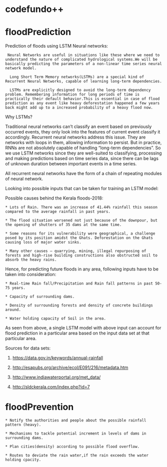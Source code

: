 # codefundo++

# floodPrediction

Prediction of floods using LSTM Neural networks:

     Neural Networks are useful in situations like these where we need to understand the nature of complicated hydrological systems.We will be basically predicting the parameters of a non-linear time series neural network model. 

      Long Short Term Memory networks(LSTMs) are a special kind of Recurrent Neural Networks, capable of learning long-term dependencies.

      LSTMs are explicitly designed to avoid the long-term dependency problem. Remembering information for long periods of time is practically their default behavior.This is essential in case of flood prediction as any event like heavy deforestation happened a few years back might add up to a increased probability of a heavy flood now.
      

Why LSTMs?

   Traditional neural networks can’t classify an event based on previously occurred events, they only look into the features of current event classify it accordingly. Recurrent neural networks address this issue. They are networks with loops in them, allowing information to persist.
But in practice, RNNs are not absolutely capable of handling “long-term dependencies”. So we use LSTM networks since they are well-suited to classifying, processing and making predictions based on time series data, since there can be lags of unknown duration between important events in a time series. 

All recurrent neural networks have the form of a chain of repeating modules of neural network. 

Looking into possible inputs that can be taken for training an LSTM model:

Possible causes behind the Kerala floods-2018:

    * Lots of Rain. There was an increase of 41.44% rainfall this season compared to the average rainfall in past years.

    * The flood situation worsened not just because of the downpour, but the opening of shutters of 35 dams at the same time.
  
    * Some reasons for its vulnerability were geographical, a challenge posed by its position amidst the Ghats. Deforestation on the Ghats causing loss of major water sinks.

    * Many other causes – quarrying, mining, illegal repurposing of forests and high-rise building constructions also obstructed soil to absorb the heavy rains.

Hence, for predicting future floods in any area, following inputs have to be taken into consideration:

    * Real-time Rain fall/Precipitation and Rain fall patterns in past 50-75 years.

    * Capacity of surrounding dams.
     
    * Density of surrounding forests and density of concrete buildings around.

    * Water holding capacity of Soil in the area.


   As seen from above, a single LSTM model with above input can account for flood prediction in a particular area based on the input data set at that particular area.

Sources for data sets:

1) https://data.gov.in/keywords/annual-rainfall

2) http://esapubs.org/archive/ecol/E091/216/metadata.htm

3) http://www.indiawaterportal.org/met_data/

4) http://sldckerala.com/index.php?id=7

# floodPrevention

    * Notify the authorities and people about the possible rainfall pattern (heavy).

    * Mechanisms to tackle potential increment in levels of dams in surrounding dams.
     
    * Plan cities(density) according to possible flood overflow.

    * Routes to deviate the rain water,if the rain exceeds the water holding cpacity.
 
